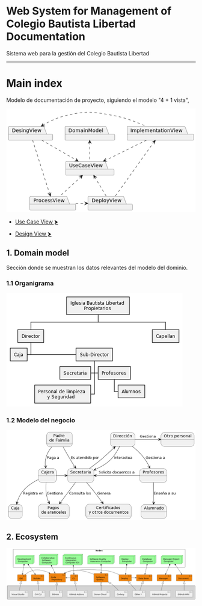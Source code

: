 # Web System for Management of Colegio Bautista Libertad Documentation

Sistema web para la gestión del Colegio Bautista Libertad

---

# Main index

Modelo de documentación de proyecto, siguiendo el modelo "4 + 1 vista",

![](out/4+1-view.png)


* [Use Case View ⮞](Review/usecase-view.md)

* [Design View ⮞](Review/design-view.md)


## 1. Domain model
Sección donde se muestran los datos relevantes del modelo del dominio.

### 1.1 Organigrama

![](out/DomainModel/organization-chart.png)


### 1.2 Modelo del negocio

![](out/DomainModel/business-model.png)


## 2. Ecosystem

![](out/ProcessView/Ecosystem/Ecosystem.png)